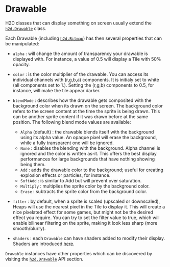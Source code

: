 # Drawable

H2D classes that can display something on screen usually extend the [`h2d.Drawable`](https://github.com/ncannasse/heaps/blob/master/h2d/Drawable.hx) class.

Each Drawable (including [`h2d.Bitmap`](https://github.com/ncannasse/heaps/blob/master/h2d/Bitmap.hx)) has then several properties that can be manipulated:

* `alpha` : will change the amount of transparency your drawable is displayed with. For instance, a value of 0.5 will display a Tile with 50% opacity.
* `color` : is the color multiplier of the drawable. You can access its individual channels with (r,g,b,a) components. It is initialy set to white (all components set to 1.). Setting the (r,g,b) components to 0.5, for instance, will make the tile appear darker.
* `blendMode` : describes how the drawable gets composited with the background color when its drawn on the screen. The background color refers to the screen content at the time the sprite is being drawn. This can be another sprite content if it was drawn before at the same position. The following blend mode values are available:

    * `Alpha` (default) : the drawable blends itself with the background using its alpha value. An opaque pixel will erase the background, while a fully transparent one will be ignored.
    * `None` : disables the blending with the background. Alpha channel is ignored and the color is written as-it. This offers the best display performances for large backgrounds that have nothing showing being them.
    * `Add` : adds the drawable color to the background; useful for creating explosion effects or particles, for instance.
    * `SoftAdd` : is similar to Add but will prevent over saturation.
    * `Multiply` : multiplies the sprite color by the background color.
    * `Erase` : subtracts the sprite color from the background color.

* `filter` : by default, when a sprite is scaled (upscaled or downscaled), Heaps will use the nearest pixel in the Tile to display it. This will create a nice pixelated effect for some games, but might not be the desired effect you require. You can try to set the filter value to true, which will enable bilinear filtering on the sprite, making it look less sharp (more smooth/blurry).
* `shaders` : each `Drawable` can have shaders added to modify their display. Shaders are introduced [here](documentation/h2d/shaders.html).

`Drawable` instances have other properties which can be discovered by visiting the [`h2d.Drawable`](https://github.com/ncannasse/heaps/blob/master/h2d/Drawable.hx) API section.
